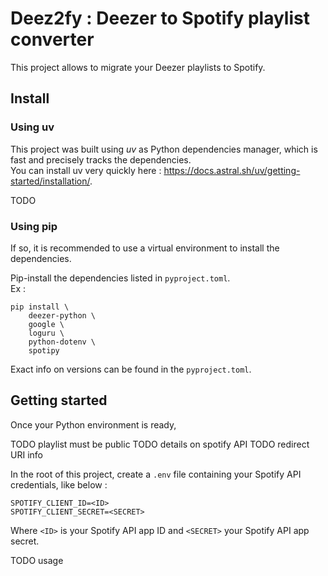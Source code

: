 # Deez2fy : Deezer to Spotify playlist converter

This project allows to migrate your Deezer playlists to Spotify.

## Install

### Using uv
This project was built using *uv* as Python dependencies manager, which is fast and precisely tracks the dependencies.  
You can install uv very quickly here : https://docs.astral.sh/uv/getting-started/installation/.


TODO

### Using pip
If so, it is recommended to use a virtual environment to install the dependencies.  

Pip-install the dependencies listed in `pyproject.toml`.  
Ex :   
```
pip install \
    deezer-python \
    google \
    loguru \
    python-dotenv \
    spotipy
```

Exact info on versions can be found in the `pyproject.toml`. 


## Getting started

Once your Python environment is ready,

TODO playlist must be public
TODO details on spotify API
TODO redirect URI info

In the root of this project, create a `.env` file containing your Spotify API credentials, like below :
```
SPOTIFY_CLIENT_ID=<ID>
SPOTIFY_CLIENT_SECRET=<SECRET>
```
Where `<ID>` is your Spotify API app ID and `<SECRET>` your Spotify API app secret.


TODO usage
